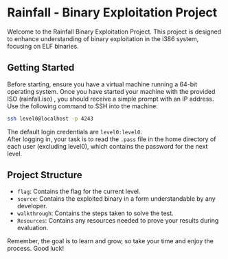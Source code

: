 # Rainfall - Binary Exploitation Project

Welcome to the Rainfall Binary Exploitation Project. This project is designed to enhance understanding of binary exploitation in the i386 system, focusing on ELF binaries. 

## Getting Started

Before starting, ensure you have a virtual machine running a 64-bit operating system. Once you have started your machine with the provided ISO (rainfall.iso) , you should receive a simple prompt with an IP address. Use the following command to SSH into the machine:

```bash
ssh level0@localhost -p 4243
```

The default login credentials are `level0:level0`.  
After logging in, your task is to read the `.pass` file in the home directory of each user (excluding level0), which contains the password for the next level.

## Project Structure

- `flag`: Contains the flag for the current level.
- `source`: Contains the exploited binary in a form understandable by any developer.
- `walkthrough`: Contains the steps taken to solve the test.
- `Resources`: Contains any resources needed to prove your results during evaluation.



Remember, the goal is to learn and grow, so take your time and enjoy the process. Good luck!
